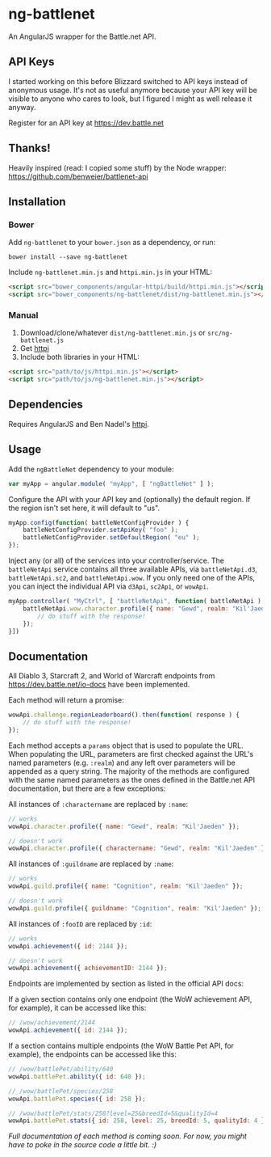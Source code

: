 # ng-battlenet
An AngularJS wrapper for the Battle.net API. 

## API Keys
I started working on this before Blizzard switched to API keys instead of anonymous usage. It's not as useful anymore because your API key will be visible to anyone who cares to look, but I figured I might as well release it anyway.

Register for an API key at https://dev.battle.net

## Thanks!
Heavily inspired (read: I copied some stuff) by the Node wrapper: https://github.com/benweier/battlenet-api

## Installation

### Bower
Add `ng-battlenet` to your `bower.json` as a dependency, or run:

```
bower install --save ng-battlenet
```

Include `ng-battlenet.min.js` and `httpi.min.js` in your HTML:

``` html
<script src="bower_components/angular-httpi/build/httpi.min.js"></script>
<script src="bower_components/ng-battlenet/dist/ng-battlenet.min.js"></script>
```

### Manual
1. Download/clone/whatever `dist/ng-battlenet.min.js` or `src/ng-battlenet.js`
2. Get [httpi](https://github.com/bennadel/httpi)
3. Include both libraries in your HTML:

``` html
<script src="path/to/js/httpi.min.js"></script>
<script src="path/to/js/ng-battlenet.min.js"></script>
```

## Dependencies
Requires AngularJS and Ben Nadel's [httpi](https://github.com/bennadel/httpi).

## Usage
Add the `ngBattleNet` dependency to your module:

``` js
var myApp = angular.module( "myApp", [ "ngBattleNet" ] );
```

Configure the API with your API key and (optionally) the default region. If the region isn't set here, it will default to "us".

``` js
myApp.config(function( battleNetConfigProvider ) {
	battleNetConfigProvider.setApiKey( "foo" );
	battleNetConfigProvider.setDefaultRegion( "eu" );
});
```

Inject any (or all) of the services into your controller/service. The `battleNetApi` service contains all three available APIs, via `battleNetApi.d3`, `battleNetApi.sc2`, and `battleNetApi.wow`. If you only need one of the APIs, you can inject the individual API via `d3Api`, `sc2Api`, or `wowApi`.

``` js
myApp.controller( "MyCtrl", [ "battleNetApi", function( battleNetApi ) {
	battleNetApi.wow.character.profile({ name: "Gewd", realm: "Kil'Jaeden" }).then(function( response ) {
		// do stuff with the response!
	});
}])
```

## Documentation
All Diablo 3, Starcraft 2, and World of Warcraft endpoints from https://dev.battle.net/io-docs have been implemented.

Each method will return a promise:

``` js
wowApi.challenge.regionLeaderboard().then(function( response ) {
	// do stuff with the response!
});
```

Each method accepts a `params` object that is used to populate the URL. When populating the URL, parameters are first checked against the URL's named parameters (e.g. `:realm`) and any left over parameters will be appended as a query string. The majority of the methods are configured with the same named parameters as the ones defined in the Battle.net API documentation, but there are a few exceptions:

All instances of `:charactername` are replaced by `:name`:

``` js
// works
wowApi.character.profile({ name: "Gewd", realm: "Kil'Jaeden" });

// doesn't work
wowApi.character.profile({ charactername: "Gewd", realm: "Kil'Jaeden" });

```

All instances of `:guildname` are replaced by `:name`:
``` js
// works
wowApi.guild.profile({ name: "Cognition", realm: "Kil'Jaeden" });

// doesn't work
wowApi.guild.profile({ guildname: "Cognition", realm: "Kil'Jaeden" });
```

All instances of `:fooID` are replaced by `:id`:
``` js
// works
wowApi.achievement({ id: 2144 });

// doesn't work
wowApi.achievement({ achievementID: 2144 });
```

Endpoints are implemented by section as listed in the official API docs:

If a given section contains only one endpoint (the WoW achievement API, for example), it can be accessed like this:

``` js
// /wow/achievement/2144
wowApi.achievement({ id: 2144 });
```

If a section contains multiple endpoints (the WoW Battle Pet API, for example), the endpoints can be accessed like this:

``` js
// /wow/battlePet/ability/640
wowApi.battlePet.ability({ id: 640 });

// /wow/battlePet/species/258
wowApi.battlePet.species({ id: 258 });

// /wow/battlePet/stats/258?level=25&breedId=5&qualityId=4
wowApi.battlePet.stats({ id: 258, level: 25, breedId: 5, qualityId: 4 });
```

*Full documentation of each method is coming soon. For now, you might have to poke in the source code a little bit. :)*
